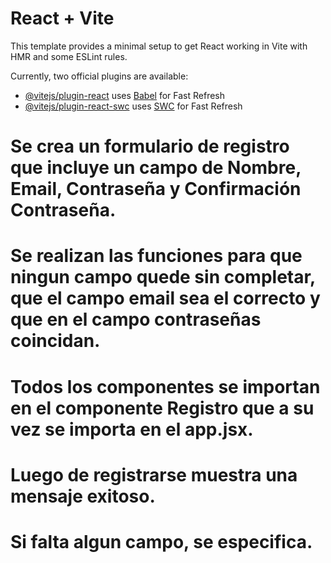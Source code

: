 # React + Vite

This template provides a minimal setup to get React working in Vite with HMR and some ESLint rules.

Currently, two official plugins are available:

- [@vitejs/plugin-react](https://github.com/vitejs/vite-plugin-react/blob/main/packages/plugin-react/README.md) uses [Babel](https://babeljs.io/) for Fast Refresh
- [@vitejs/plugin-react-swc](https://github.com/vitejs/vite-plugin-react-swc) uses [SWC](https://swc.rs/) for Fast Refresh


# Se crea un formulario de registro que incluye un campo de Nombre, Email, Contraseña y Confirmación Contraseña.
# Se realizan las funciones para que ningun campo quede sin completar, que el campo email sea el correcto y que en el campo contraseñas coincidan.
# Todos los componentes se importan en el componente Registro que a su vez se importa en el app.jsx.
# Luego de registrarse muestra una mensaje exitoso.
# Si falta algun campo, se especifica.